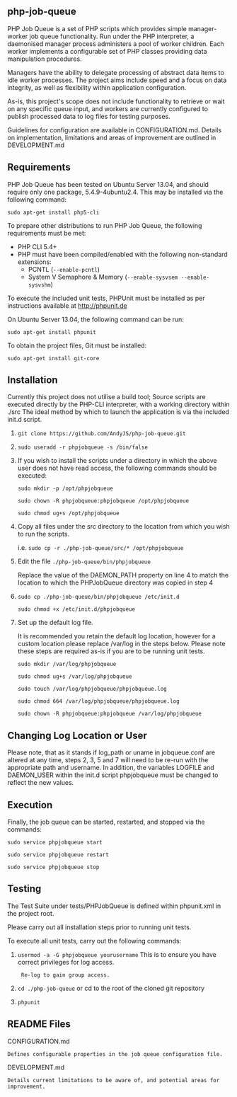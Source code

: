 php-job-queue
-------------

PHP Job Queue is a set of PHP scripts which provides simple manager-worker
job queue functionality. Run under the PHP interpreter, a daemonised manager process
administers a pool of worker children. Each worker implements a configurable set of
PHP classes providing data manipulation procedures.

Managers have the ability to delegate processing of abstract data items to idle
worker processes. The project aims include speed and a focus on data integrity,
as well as flexibility within application configuration.

As-is, this project's scope does not include functionality to retrieve or wait on
any specific queue input, and workers are currently configured to publish processed
data to log files for testing purposes.

Guidelines for configuration are available in CONFIGURATION.md. Details on
implementation, limitations and areas of improvement are outlined in DEVELOPMENT.md

Requirements
------------

PHP Job Queue has been tested on Ubuntu Server 13.04, and should require only
one package, 5.4.9-4ubuntu2.4. This may be installed via the following command:

`sudo apt-get install php5-cli`

To prepare other distributions to run PHP Job Queue, the following requirements
must be met:

- PHP CLI 5.4+
- PHP must have been compiled/enabled with the following non-standard extensions:
	- PCNTL (`--enable-pcntl`)
	- System V Semaphore & Memory (`--enable-sysvsem --enable-sysvshm`)

To execute the included unit tests, PHPUnit must be installed as per
instructions available at http://phpunit.de

On Ubuntu Server 13.04, the following command can be run:

`sudo apt-get install phpunit`

To obtain the project files, Git must be installed:

`sudo apt-get install git-core`

Installation
------------

Currently this project does not utilise a build tool; Source scripts are
executed directly by the PHP-CLI interpreter, with a working directory within ./src
The ideal method by which to launch the application is via the included init.d script.

1. `git clone https://github.com/AndyJS/php-job-queue.git`
 
2. `sudo useradd -r phpjobqueue -s /bin/false`

3. If you wish to install the scripts under a directory in which the above user does not have read access, the following commands should be executed:

	`sudo mkdir -p /opt/phpjobqueue`
	
	`sudo chown -R phpjobqueue:phpjobqueue /opt/phpjobqueue`
	
	`sudo chmod ug+s /opt/phpjobqueue`

4. Copy all files under the src directory to the location from which you wish to run the scripts.

   i.e. `sudo cp -r ./php-job-queue/src/* /opt/phpjobqueue`

5. Edit the file `./php-job-queue/bin/phpjobqueue`

   Replace the value of the DAEMON_PATH property on line 4 to match the location
   to which the PHPJobQueue directory was copied in step 4

6. `sudo cp ./php-job-queue/bin/phpjobqueue /etc/init.d`

   `sudo chmod +x /etc/init.d/phpjobqueue`

7. Set up the default log file.

   It is recommended you retain the default log location, however for a custom location please replace /var/log in the steps below. Please note these steps are required as-is if you are to be running unit tests.
   
   `sudo mkdir /var/log/phpjobqueue`

   `sudo chmod ug+s /var/log/phpjobqueue`

   `sudo touch /var/log/phpjobqueue/phpjobqueue.log`
   
   `sudo chmod 664 /var/log/phpjobqueue/phpjobqueue.log`
   
   `sudo chown -R phpjobqueue:phpjobqueue /var/log/phpjobqueue`

Changing Log Location or User
-----------------------------

Please note, that as it stands if log_path or uname in jobqueue.conf are altered at any time, steps 2, 3, 5 and 7 will need to be re-run with the appropriate path and username.
In addition, the variables LOGFILE and DAEMON_USER within the init.d script phpjobqueue must be changed to reflect the new values.

Execution
---------

Finally, the job queue can be started, restarted, and stopped via the commands:

`sudo service phpjobqueue start`

`sudo service phpjobqueue restart`

`sudo service phpjobqueue stop`

Testing
-------

The Test Suite under tests/PHPJobQueue is defined within phpunit.xml in the
project root.

Please carry out all installation steps prior to running unit tests.

To execute all unit tests, carry out the following commands:

1. `usermod -a -G phpjobqueue yourusername`
	This is to ensure you have correct privileges for log access.

        Re-log to gain group access.
2. `cd ./php-job-queue` or cd to the root of the cloned git repository
3. `phpunit`

README Files
------------

CONFIGURATION.md

    Defines configurable properties in the job queue configuration file.

DEVELOPMENT.md

    Details current limitations to be aware of, and potential areas for improvement.
